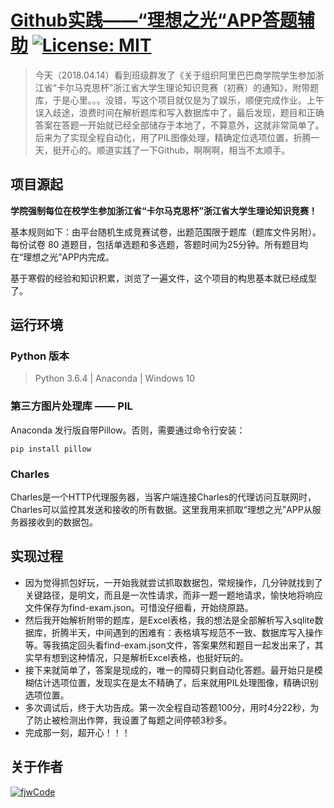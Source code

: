 # [Github实践——“理想之光“APP答题辅助](https://github.com/fjwCode/answer_helper) [![License: MIT](https://img.shields.io/badge/License-MIT-green.svg)](https://opensource.org/licenses/MIT)

> 今天（2018.04.14）看到班级群发了《关于组织阿里巴巴商学院学生参加浙江省“卡尔马克思杯”浙江省大学生理论知识竞赛（初赛）的通知》，附带题库，于是心里。。。没错，写这个项目就仅是为了娱乐，顺便完成作业。上午误入歧途，浪费时间在解析题库和写入数据库中了，最后发现，题目和正确答案在答题一开始就已经全部储存于本地了，不算意外，这就非常简单了。后来为了实现全程自动化，用了PIL图像处理，精确定位选项位置，折腾一天，挺开心的。顺道实践了一下Github，啊啊啊，相当不太顺手。

## 项目源起
**学院强制每位在校学生参加浙江省“卡尔马克思杯”浙江省大学生理论知识竞赛！**

基本规则如下：由平台随机生成竞赛试卷，出题范围限于题库（题库文件另附）。每份试卷 80 道题目，包括单选题和多选题，答题时间为25分钟。所有题目均在“理想之光”APP内完成。

基于寒假的经验和知识积累，浏览了一遍文件，这个项目的构思基本就已经成型了。

## 运行环境

### Python 版本

> Python 3.6.4 | Anaconda | Windows 10

### 第三方图片处理库 —— PIL

Anaconda 发行版自带Pillow。否则，需要通过命令行安装：
```
pip install pillow
```

### Charles

Charles是一个HTTP代理服务器，当客户端连接Charles的代理访问互联网时，Charles可以监控其发送和接收的所有数据。这里我用来抓取“理想之光”APP从服务器接收到的数据包。


## 实现过程
* 因为觉得抓包好玩，一开始我就尝试抓取数据包，常规操作，几分钟就找到了关键路径，是明文，而且是一次性请求，而非一题一题地请求，愉快地将响应文件保存为find-exam.json。可惜没仔细看，开始绕原路。
* 然后我开始解析附带的题库，是Excel表格，我的想法是全部解析写入sqlite数据库，折腾半天，中间遇到的困难有：表格填写规范不一致、数据库写入操作等。等我搞定回头看find-exam.json文件，答案果然和题目一起发出来了，其实早有想到这种情况，只是解析Excel表格，也挺好玩的。
* 接下来就简单了，答案是现成的，唯一的障碍只剩自动化答题。最开始只是模糊估计选项位置，发现实在是太不精确了，后来就用PIL处理图像，精确识别选项位置。
* 多次调试后，终于大功告成。第一次全程自动答题100分，用时4分22秒，为了防止被检测出作弊，我设置了每题之间停顿3秒多。
* 完成那一刻，超开心！！！


## 关于作者

[![fjwCode](https://avatars2.githubusercontent.com/u/29617572?s=40&v=4)](https://github.com/fjwCode)
